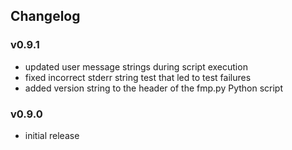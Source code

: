 ## Changelog

### v0.9.1

- updated user message strings during script execution
- fixed incorrect stderr string test that led to test failures
- added version string to the header of the fmp.py Python script

### v0.9.0

- initial release
